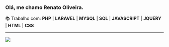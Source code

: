 <h3>Olá, me chamo Renato Oliveira.</h3>
📚 Trabalho com: <b>PHP</b> | <b>LARAVEL</b> | <b>MYSQL</b> | <b>SQL</b> | <b>JAVASCRIPT</b> | <b>JQUERY</b> | <b>HTML</b> | <b>CSS</b>

<hr>

<div>
  <a href="https://www.linkedin.com/in/renato-oliveira-083b11220" target="_blank">
    <img src="https://img.shields.io/badge/-LinkedIn-%230077B5?style=for-the-  badge&logo=linkedin&logoColor=black" target="_blank">
  </a>   
</div>
